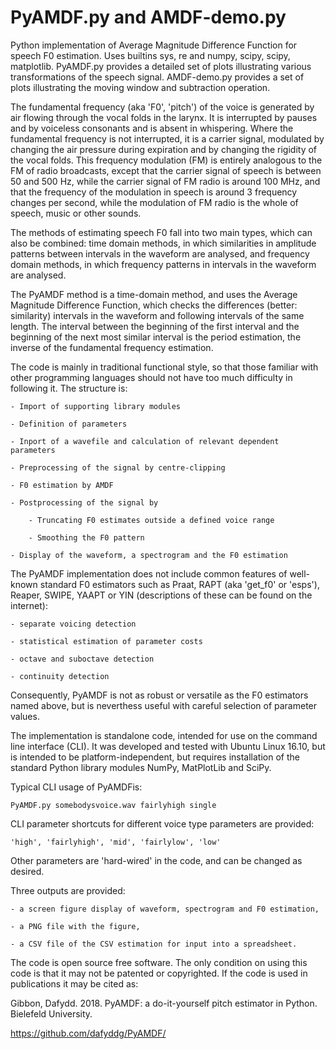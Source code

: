 # PyAMDF.py and AMDF-demo.py
Python implementation of Average Magnitude Difference Function for speech F0 estimation. Uses builtins sys, re and numpy, scipy, scipy, matplotlib. PyAMDF.py provides a detailed set of plots illustrating various transformations of the speech signal. AMDF-demo.py provides a set of plots illustrating the moving window and subtraction operation.

The fundamental frequency (aka 'F0', 'pitch') of the voice is generated by air flowing through the vocal folds in the larynx. It is interrupted by pauses and by voiceless consonants and is absent in whispering. Where the fundamental frequency is not interrupted, it is a carrier signal, modulated by changing the air pressure during expiration and by changing the rigidity of the vocal folds. This frequency modulation (FM) is entirely analogous to the FM of radio broadcasts, except that the carrier signal of speech is between 50 and 500 Hz, while the carrier signal of FM radio is around 100 MHz, and that the frequency of the modulation in speech is around 3 frequency changes per second, while the modulation of FM radio is the whole of speech, music or other sounds.

The methods of estimating speech F0 fall into two main types, which can also be combined: time domain methods, in which similarities in amplitude patterns between intervals in the waveform are analysed, and frequency domain methods, in which frequency patterns in intervals in the waveform are analysed.

The PyAMDF method is a time-domain method, and uses the Average Magnitude Difference Function, which checks the differences (better: similarity) intervals in the waveform and following intervals of the same length. The interval between the beginning of the first interval and the beginning of the next most similar interval is the period estimation, the inverse of the fundamental frequency estimation.

The code is mainly in traditional functional style, so that those familiar with other programming languages should not have too much difficulty in following it. The structure is:

	- Import of supporting library modules
	
	- Definition of parameters
	
	- Inport of a wavefile and calculation of relevant dependent parameters
	
	- Preprocessing of the signal by centre-clipping
	
	- F0 estimation by AMDF
	
	- Postprocessing of the signal by
	
		- Truncating F0 estimates outside a defined voice range
		
		- Smoothing the F0 pattern
		
	- Display of the waveform, a spectrogram and the F0 estimation

The PyAMDF implementation does not include common features of well-known standard F0 estimators such as Praat, RAPT (aka 'get_f0' or 'esps'), Reaper, SWIPE, YAAPT or YIN (descriptions of these can be found on the internet):

	- separate voicing detection
	
	- statistical estimation of parameter costs
	
	- octave and suboctave detection
	
	- continuity detection
	
Consequently, PyAMDF is not as robust or versatile as the F0 estimators named above, but is neverthess useful with careful selection of parameter values.

The implementation is standalone code, intended for use on the command line interface (CLI). It was developed and tested with Ubuntu Linux 16.10, but is intended to be platform-independent, but requires installation of the standard Python library modules NumPy, MatPlotLib and SciPy.

Typical CLI usage of PyAMDFis:

	PyAMDF.py somebodysvoice.wav fairlyhigh single

CLI parameter shortcuts for different voice type parameters are provided:

	'high', 'fairlyhigh', 'mid', 'fairlylow', 'low'

Other parameters are 'hard-wired' in the code, and can be changed as desired.

Three outputs are provided:

	- a screen figure display of waveform, spectrogram and F0 estimation,
	
	- a PNG file with the figure,
	
	- a CSV file of the CSV estimation for input into a spreadsheet.

The code is open source free software. The only condition on using this code is that it may not be patented or copyrighted. If the code is used in publications it may be cited as:

Gibbon, Dafydd. 2018. PyAMDF: a do-it-yourself pitch estimator in Python. Bielefeld University.

https://github.com/dafyddg/PyAMDF/
